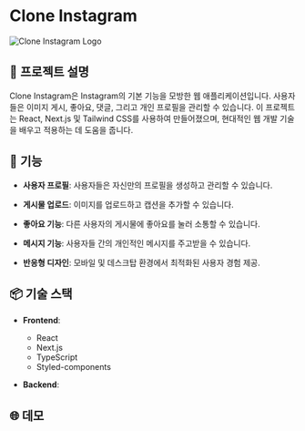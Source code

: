 # Clone Instagram

![Clone Instagram Logo](https://upload.wikimedia.org/wikipedia/commons/a/a5/Instagram_icon.png)

## 📜 프로젝트 설명

Clone Instagram은 Instagram의 기본 기능을 모방한 웹 애플리케이션입니다. 사용자들은 이미지 게시, 좋아요, 댓글, 그리고 개인 프로필을 관리할 수 있습니다. 이 프로젝트는 React, Next.js 및 Tailwind CSS를 사용하여 만들어졌으며, 현대적인 웹 개발 기술을 배우고 적용하는 데 도움을 줍니다.

## 🚀 기능

- **사용자 프로필**: 사용자들은 자신만의 프로필을 생성하고 관리할 수 있습니다.
- **게시물 업로드**: 이미지를 업로드하고 캡션을 추가할 수 있습니다.

- **좋아요 기능**: 다른 사용자의 게시물에 좋아요를 눌러 소통할 수 있습니다.
- **메시지 기능**: 사용자들 간의 개인적인 메시지를 주고받을 수 있습니다.
- **반응형 디자인**: 모바일 및 데스크탑 환경에서 최적화된 사용자 경험 제공.

## 📦 기술 스택

- **Frontend**: 
  - React
  - Next.js
  - TypeScript
  - Styled-components

- **Backend**:

## 🌐 데모